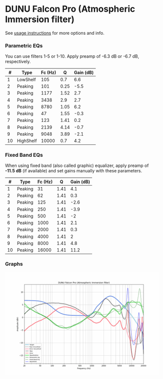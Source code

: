 # DUNU Falcon Pro (Atmospheric Immersion filter)
See [usage instructions](https://github.com/jaakkopasanen/AutoEq#usage) for more options and info.

### Parametric EQs
You can use filters 1-5 or 1-10. Apply preamp of -6.3 dB or -6.7 dB, respectively.

|   # | Type      |   Fc (Hz) |    Q |   Gain (dB) |
|-----|-----------|-----------|------|-------------|
|   1 | LowShelf  |       105 | 0.7  |         6.6 |
|   2 | Peaking   |       101 | 0.25 |        -5.5 |
|   3 | Peaking   |      1177 | 1.52 |         2.7 |
|   4 | Peaking   |      3438 | 2.9  |         2.7 |
|   5 | Peaking   |      8780 | 1.05 |         6.2 |
|   6 | Peaking   |        47 | 1.55 |        -0.3 |
|   7 | Peaking   |       123 | 1.41 |         0.2 |
|   8 | Peaking   |      2139 | 4.14 |        -0.7 |
|   9 | Peaking   |      9048 | 3.89 |        -2.1 |
|  10 | HighShelf |     10000 | 0.7  |         4.2 |

### Fixed Band EQs
When using fixed band (also called graphic) equalizer, apply preamp of **-11.5 dB** (if available) and set gains manually with these parameters.

|   # | Type    |   Fc (Hz) |    Q |   Gain (dB) |
|-----|---------|-----------|------|-------------|
|   1 | Peaking |        31 | 1.41 |         4.1 |
|   2 | Peaking |        62 | 1.41 |         0.3 |
|   3 | Peaking |       125 | 1.41 |        -2.6 |
|   4 | Peaking |       250 | 1.41 |        -3.9 |
|   5 | Peaking |       500 | 1.41 |        -2   |
|   6 | Peaking |      1000 | 1.41 |         2.1 |
|   7 | Peaking |      2000 | 1.41 |         0.3 |
|   8 | Peaking |      4000 | 1.41 |         2   |
|   9 | Peaking |      8000 | 1.41 |         4.8 |
|  10 | Peaking |     16000 | 1.41 |        11.2 |

### Graphs
![](./DUNU%20Falcon%20Pro%20(Atmospheric%20Immersion%20filter).png)
